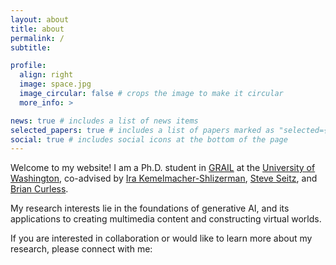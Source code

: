 ```yaml
---
layout: about
title: about
permalink: /
subtitle:

profile:
  align: right
  image: space.jpg
  image_circular: false # crops the image to make it circular
  more_info: >

news: true # includes a list of news items
selected_papers: true # includes a list of papers marked as "selected={true}"
social: true # includes social icons at the bottom of the page
---
```


Welcome to my website! I am a Ph.D. student in [GRAIL](https://grail.cs.washington.edu/) at the [University of Washington](https://www.washington.edu/), co-advised by [Ira Kemelmacher-Shlizerman](https://www.irakemelmacher.com/), [Steve Seitz](https://www.smseitz.com/), and [Brian Curless](https://homes.cs.washington.edu/~curless/).

My research interests lie in the foundations of generative AI, and its applications to creating multimedia content and constructing virtual worlds.

If you are interested in collaboration or would like to learn more about my research, please connect with me:
